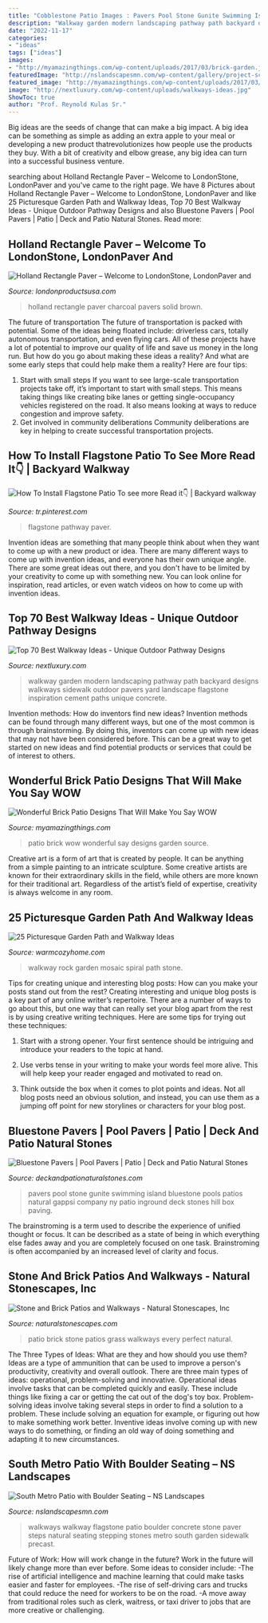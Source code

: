 ```yaml
---
title: "Cobblestone Patio Images : Pavers Pool Stone Gunite Swimming Island Bluestone Pools Patios Natural Gappsi Company Ny Patio Inground Deck Stones Hill Box Paving"
description: "Walkway garden modern landscaping pathway path backyard designs walkways sidewalk outdoor pavers yard landscape flagstone inspiration cement paths unique concrete"
date: "2022-11-17"
categories:
- "ideas"
tags: ["ideas"]
images:
- "http://myamazingthings.com/wp-content/uploads/2017/03/brick-garden.jpg"
featuredImage: "http://nslandscapesmn.com/wp-content/gallery/project-schiller/DSC_0445-Custom.JPG"
featured_image: "http://myamazingthings.com/wp-content/uploads/2017/03/brick-garden.jpg"
image: "http://nextluxury.com/wp-content/uploads/walkways-ideas.jpg"
ShowToc: true
author: "Prof. Reynold Kulas Sr."
---
```



Big ideas are the seeds of change that can make a big impact. A big idea can be something as simple as adding an extra apple to your meal or developing a new product thatrevolutionizes how people use the products they buy. With a bit of creativity and elbow grease, any big idea can turn into a successful business venture.

	

		
searching about Holland Rectangle Paver – Welcome to LondonStone, LondonPaver and you've came to the right page. We have 8 Pictures about Holland Rectangle Paver – Welcome to LondonStone, LondonPaver and like 25 Picturesque Garden Path and Walkway Ideas, Top 70 Best Walkway Ideas - Unique Outdoor Pathway Designs and also Bluestone Pavers | Pool Pavers | Patio | Deck and Patio Natural Stones. Read more:
		
    
## Holland Rectangle Paver – Welcome To LondonStone, LondonPaver And

<img loading=lazy src="https://www.londonproductsusa.com/wp-content/uploads/2015/05/LP_Rectangle_Charcoal_land.jpg" onerror="this.onerror=null;this.src='https://tse2.mm.bing.net/th?id=OIP.gsmM2BerFL4SxyDvS6KedQHaFb&amp;pid=15.1';" alt="Holland Rectangle Paver – Welcome to LondonStone, LondonPaver and">

_Source: londonproductsusa.com_

>holland rectangle paver charcoal pavers solid brown. 

	

The future of transportation
The future of transportation is packed with potential. Some of the ideas being floated include: driverless cars, totally autonomous transportation, and even flying cars. All of these projects have a lot of potential to improve our quality of life and save us money in the long run. But how do you go about making these ideas a reality? And what are some early steps that could help make them a reality? Here are four tips: 
1. Start with small steps 
If you want to see large-scale transportation projects take off, it’s important to start with small steps. This means taking things like creating bike lanes or getting single-occupancy vehicles registered on the road. It also means looking at ways to reduce congestion and improve safety. 
2. Get involved in community deliberations 
Community deliberations are key in helping to create successful transportation projects.

    
## How To Install Flagstone Patio To See More Read It👇 | Backyard Walkway

<img loading=lazy src="https://i.pinimg.com/736x/ab/73/d7/ab73d78fa4bca1ed62c116a89e487557.jpg" onerror="this.onerror=null;this.src='https://tse1.mm.bing.net/th?id=OIP.nwcbMgVggPfqjEOzEKMH4QHaMA&amp;pid=15.1';" alt="How To Install Flagstone Patio To see more Read it👇 | Backyard walkway">

_Source: tr.pinterest.com_

>flagstone pathway paver. 

	

Invention ideas are something that many people think about when they want to come up with a new product or idea. There are many different ways to come up with invention ideas, and everyone has their own unique angle. There are some great ideas out there, and you don't have to be limited by your creativity to come up with something new. You can look online for inspiration, read articles, or even watch videos on how to come up with invention ideas.

    
## Top 70 Best Walkway Ideas - Unique Outdoor Pathway Designs

<img loading=lazy src="http://nextluxury.com/wp-content/uploads/walkways-ideas.jpg" onerror="this.onerror=null;this.src='https://tse3.mm.bing.net/th?id=OIP.HtbDzn5TvlSNp4ZWw7xr9QAAAA&amp;pid=15.1';" alt="Top 70 Best Walkway Ideas - Unique Outdoor Pathway Designs">

_Source: nextluxury.com_

>walkway garden modern landscaping pathway path backyard designs walkways sidewalk outdoor pavers yard landscape flagstone inspiration cement paths unique concrete. 

	

Invention methods: How do inventors find new ideas?
Invention methods can be found through many different ways, but one of the most common is through brainstorming. By doing this, inventors can come up with new ideas that may not have been considered before. This can be a great way to get started on new ideas and find potential products or services that could be of interest to others.

    
## Wonderful Brick Patio Designs That Will Make You Say WOW

<img loading=lazy src="http://myamazingthings.com/wp-content/uploads/2017/03/brick-garden.jpg" onerror="this.onerror=null;this.src='https://tse2.mm.bing.net/th?id=OIP.b1TMsLPMNqKYBe4uLUjXnAHaKv&amp;pid=15.1';" alt="Wonderful Brick Patio Designs That Will Make You Say WOW">

_Source: myamazingthings.com_

>patio brick wow wonderful say designs garden source. 

	

Creative art is a form of art that is created by people. It can be anything from a simple painting to an intricate sculpture. Some creative artists are known for their extraordinary skills in the field, while others are more known for their traditional art. Regardless of the artist’s field of expertise, creativity is always welcome in any room.

    
## 25 Picturesque Garden Path And Walkway Ideas

<img loading=lazy src="https://warmcozyhome.com/wp-content/uploads/2018/05/Spiral-Rock-Mosaic-Walkway.jpg" onerror="this.onerror=null;this.src='https://tse2.mm.bing.net/th?id=OIP.4tYN0jPbsnK0ZsCoRnE4aAHaJ3&amp;pid=15.1';" alt="25 Picturesque Garden Path and Walkway Ideas">

_Source: warmcozyhome.com_

>walkway rock garden mosaic spiral path stone. 

	

Tips for creating unique and interesting blog posts: How can you make your posts stand out from the rest?
Creating interesting and unique blog posts is a key part of any online writer’s repertoire. There are a number of ways to go about this, but one way that can really set your blog apart from the rest is by using creative writing techniques. Here are some tips for trying out these techniques:
1. Start with a strong opener. Your first sentence should be intriguing and introduce your readers to the topic at hand.

2. Use verbs tense in your writing to make your words feel more alive. This will help keep your reader engaged and motivated to read on.

3. Think outside the box when it comes to plot points and ideas. Not all blog posts need an obvious solution, and instead, you can use them as a jumping off point for new storylines or characters for your blog post.


    
## Bluestone Pavers | Pool Pavers | Patio | Deck And Patio Natural Stones

<img loading=lazy src="http://deckandpationaturalstones.com/wp-content/uploads/2013/04/BLUE-STONE-PAVERS-e1372875945636.jpg" onerror="this.onerror=null;this.src='https://tse2.mm.bing.net/th?id=OIP.c_Nw_zkmdMQInYOngWYN_wHaE6&amp;pid=15.1';" alt="Bluestone Pavers | Pool Pavers | Patio | Deck and Patio Natural Stones">

_Source: deckandpationaturalstones.com_

>pavers pool stone gunite swimming island bluestone pools patios natural gappsi company ny patio inground deck stones hill box paving. 

	

The brainstroming is a term used to describe the experience of unified thought or focus. It can be described as a state of being in which everything else fades away and you are completely focused on one task. Brainstroming is often accompanied by an increased level of clarity and focus.

    
## Stone And Brick Patios And Walkways - Natural Stonescapes, Inc

<img loading=lazy src="https://naturalstonescapes.com/wp-content/uploads/2017/04/grass-patio-compressed-1024x768.jpg" onerror="this.onerror=null;this.src='https://tse1.mm.bing.net/th?id=OIP.MF-HOpQFLBMiVG4UVAmR-AHaFj&amp;pid=15.1';" alt="Stone and Brick Patios and Walkways - Natural Stonescapes, Inc">

_Source: naturalstonescapes.com_

>patio brick stone patios grass walkways every perfect natural. 

	

The Three Types of Ideas: What are they and how should you use them?
Ideas are a type of ammunition that can be used to improve a person's productivity, creativity and overall outlook. There are three main types of ideas: operational, problem-solving and innovative.
Operational ideas involve tasks that can be completed quickly and easily. These include things like fixing a car or getting the cat out of the dog's toy box. Problem-solving ideas involve taking several steps in order to find a solution to a problem. These include solving an equation for example, or figuring out how to make something work better. Inventive ideas involve coming up with new ways to do something, or finding an old way of doing something and adapting it to new circumstances.

    
## South Metro Patio With Boulder Seating – NS Landscapes

<img loading=lazy src="http://nslandscapesmn.com/wp-content/gallery/project-schiller/DSC_0445-Custom.JPG" onerror="this.onerror=null;this.src='https://tse1.mm.bing.net/th?id=OIP.79CeUvKYJyoZ94TXPfMJpQHaLL&amp;pid=15.1';" alt="South Metro Patio with Boulder Seating – NS Landscapes">

_Source: nslandscapesmn.com_

>walkways walkway flagstone patio boulder concrete stone paver steps natural seating stepping stones metro south garden sidewalk precast. 

	

Future of Work: How will work change in the future?
Work in the future will likely change more than ever before. Some ideas to consider include:
-The rise of artificial intelligence and machine learning that could make tasks easier and faster for employees. 
-The rise of self-driving cars and trucks that could reduce the need for workers to be on the road. 
-A move away from traditional roles such as clerk, waitress, or taxi driver to jobs that are more creative or challenging.

